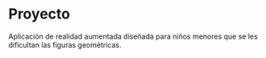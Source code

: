 # Proyecto
Aplicación de realidad aumentada diseñada para niños menores que se les dificultan las figuras geométricas.

